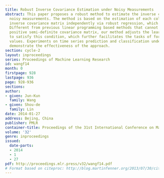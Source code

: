 ```yaml
---
title: Robust Inverse Covariance Estimation under Noisy Measurements
abstract: This paper proposes a robust method to estimate the inverse covariance under
  noisy measurements. The method is based on the estimation of each column in the
  inverse covariance matrix independently via robust regression, which enables parallelization.
  Different from previous linear programming based methods that cannot guarantee a
  positive semi-definite covariance matrix, our method adjusts the learned matrix
  to satisfy this condition, which further facilitates the tasks of forecasting future
  values. Experiments on time series prediction and classification under  noisy condition
  demonstrate the effectiveness of the approach.
section: cycle-2
layout: inproceedings
series: Proceedings of Machine Learning Research
id: wangf14
month: 0
firstpage: 928
lastpage: 936
page: 928-936
sections: 
author:
- given: Jun-Kun
  family: Wang
- given: Shou-de
  family: Lin
date: 2014-01-27
address: Bejing, China
publisher: PMLR
container-title: Proceedings of the 31st International Conference on Machine Learning
volume: '32'
genre: inproceedings
issued:
  date-parts:
  - 2014
  - 1
  - 27
pdf: http://proceedings.mlr.press/v32/wangf14.pdf
# Format based on citeproc: http://blog.martinfenner.org/2013/07/30/citeproc-yaml-for-bibliographies/
---
```

